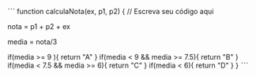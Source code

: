 ˋˋˋ 
function calculaNota(ex, p1, p2) {
  // Escreva seu código aqui
  
  nota  = p1 + p2 + ex
  
  media =  nota/3
  
  if(media >= 9 ){
    return "A"
  }
  if(media < 9 && media >= 7.5){
    return "B"
  }
    if(media < 7.5 && media >= 6){
    return "C"
  }
  if(media < 6){
    return "D"
  }
}
ˋˋˋ 